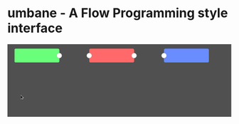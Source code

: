 # umbane - A Flow Programming style interface

![alt text](https://github.com/brent-shaw/umbane/blob/master/umbane.gif "Logo Title Text 1")

